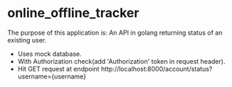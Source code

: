 # online_offline_tracker

The purpose of this application is: An API in golang returning status of an existing user. 
- Uses mock database.
- With Authorization check(add 'Authorization' token in request header).
- Hit GET request at endpoint  http://localhost:8000/account/status?username={username}